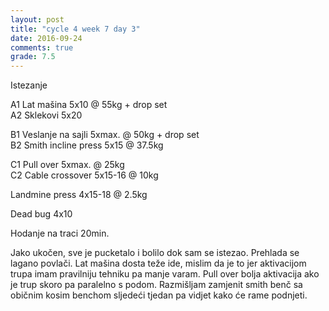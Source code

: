 ```yaml
---
layout: post
title: "cycle 4 week 7 day 3"
date: 2016-09-24
comments: true
grade: 7.5
---
```


Istezanje

A1 Lat mašina 5x10 @ 55kg + drop set    
A2 Sklekovi 5x20    

B1 Veslanje na sajli 5xmax. @ 50kg + drop set   
B2 Smith incline press 5x15 @ 37.5kg    

C1 Pull over 5xmax. @ 25kg   
C2 Cable crossover 5x15-16 @ 10kg   

Landmine press 4x15-18 @ 2.5kg   

Dead bug 4x10  

Hodanje na traci 20min.

Jako ukočen, sve je pucketalo i bolilo dok sam se istezao. Prehlada se lagano povlači. Lat mašina dosta teže ide, mislim da je to jer aktivacijom trupa imam pravilniju tehniku pa manje varam. Pull over bolja aktivacija ako je trup skoro pa paralelno s podom. Razmišljam zamjenit smith benč sa običnim kosim benchom sljedeći tjedan pa vidjet kako će rame podnjeti.
